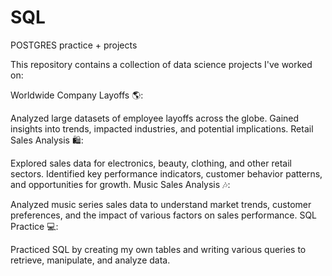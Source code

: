 # SQL
POSTGRES practice + projects 

This repository contains a collection of data science projects I've worked on:

Worldwide Company Layoffs 🌎:

Analyzed large datasets of employee layoffs across the globe.
Gained insights into trends, impacted industries, and potential implications.
Retail Sales Analysis 🛍️:

Explored sales data for electronics, beauty, clothing, and other retail sectors.
Identified key performance indicators, customer behavior patterns, and opportunities for growth.
Music Sales Analysis 🎶:

Analyzed music series sales data to understand market trends, customer preferences, and the impact of various factors on sales performance.
SQL Practice 💻:

Practiced SQL by creating my own tables and writing various queries to retrieve, manipulate, and analyze data.
